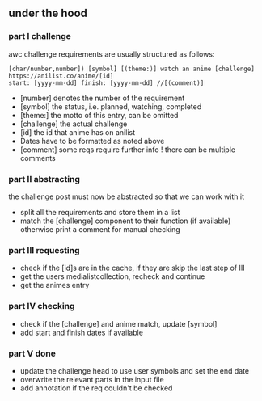 ## under the hood

### part I challenge
awc challenge requirements are usually structured as follows:

```
[char/number,number]) [symbol] [(theme:)] watch an anime [challenge]
https://anilist.co/anime/[id]
start: [yyyy-mm-dd] finish: [yyyy-mm-dd] //[(comment)]
```

- [number] denotes the number of the requirement
- [symbol] the status, i.e. planned, watching, completed
- [theme:] the motto of this entry, can be omitted
- [challenge] the actual challenge
- [id] the id that anime has on anilist
- Dates have to be formatted as noted above
- [comment] some reqs require further info ! there can be multiple comments

### part II abstracting
the challenge post must now be abstracted so that we can work with it
- split all the requirements and store them in a list
- match the [challenge] component to their function (if available) otherwise print a comment for manual checking

### part III requesting

- check if the [id]s are in the cache, if they are skip the last step of III
- get the users medialistcollection, recheck and continue
- get the animes entry

### part IV checking

- check if the [challenge] and anime match, update [symbol]
- add start and finish dates if available

### part V done

- update the challenge head to use user symbols and set the end date
- overwrite the relevant parts in the input file
- add annotation if the req couldn't be checked

